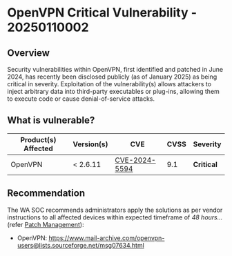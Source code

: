 # OpenVPN Critical Vulnerability - 20250110002

## Overview

Security vulnerabilities within OpenVPN, first identified and patched in June 2024, has recently been disclosed publicly (as of January 2025) as being critical in severity. Exploitation of the vulnerability(s) allows attackers to inject arbitrary data into third-party executables or plug-ins, allowing them to execute code or cause denial-of-service attacks.

## What is vulnerable?

| Product(s) Affected | Version(s) | CVE                                                             | CVSS | Severity     |
| ------------------- | ---------- | --------------------------------------------------------------- | ---- | ------------ |
| OpenVPN             | < 2.6.11   | [CVE-2024-5594](https://nvd.nist.gov/vuln/detail/CVE-2024-5594) | 9.1  | **Critical** |

## Recommendation

The WA SOC recommends administrators apply the solutions as per vendor instructions to all affected devices within expected timeframe of *48 hours...* (refer [Patch Management](../guidelines/patch-management.md)):

- OpenVPN: <https://www.mail-archive.com/openvpn-users@lists.sourceforge.net/msg07634.html>
